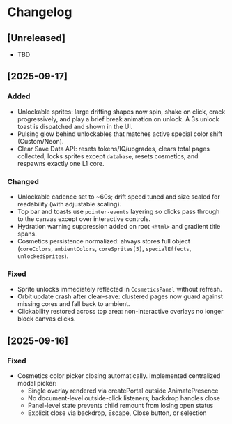 # Changelog

## [Unreleased]
- TBD

## [2025-09-17]
### Added
- Unlockable sprites: large drifting shapes now spin, shake on click, crack progressively, and play a brief break animation on unlock. A 3s unlock toast is dispatched and shown in the UI.
- Pulsing glow behind unlockables that matches active special color shift (Custom/Neon).
- Clear Save Data API: resets tokens/IQ/upgrades, clears total pages collected, locks sprites except `database`, resets cosmetics, and respawns exactly one L1 core.

### Changed
- Unlockable cadence set to ~60s; drift speed tuned and size scaled for readability (with adjustable scaling).
- Top bar and toasts use `pointer-events` layering so clicks pass through to the canvas except over interactive controls.
- Hydration warning suppression added on root `<html>` and gradient title spans.
- Cosmetics persistence normalized: always stores full object (`coreColors`, `ambientColors`, `coreSprites[5]`, `specialEffects`, `unlockedSprites`).

### Fixed
- Sprite unlocks immediately reflected in `CosmeticsPanel` without refresh.
- Orbit update crash after clear-save: clustered pages now guard against missing cores and fall back to ambient.
- Clickability restored across top area: non-interactive overlays no longer block canvas clicks.

## [2025-09-16]
### Fixed
- Cosmetics color picker closing automatically. Implemented centralized modal picker:
  - Single overlay rendered via createPortal outside AnimatePresence
  - No document-level outside-click listeners; backdrop handles close
  - Panel-level state prevents child remount from losing open status
  - Explicit close via backdrop, Escape, Close button, or selection
